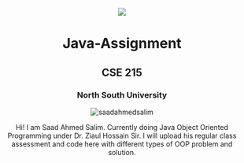<p align="center">
<img src="https://img.shields.io/badge/java-%23ED8B00.svg?&style=for-the-badge&logo=java&logoColor=white"/>
</p>
<div>   
   <h1 align="center">Java-Assignment</h1>   
   <h2 align="center">CSE 215</h2>   
   <h3 align="center">North South University</h3>   
</div>

<p align="center">
   <img src="https://komarev.com/ghpvc/?username=saadahmedsalim&label=Views&color=brightgreen&style=plastic&label=PROFILE+VIEWS" alt="saadahmedsalim" /><br>
</p>

<p align="center">
      Hi! I am Saad Ahmed Salim. Currently doing Java Object Oriented Programming under Dr. Ziaul Hossain Sir. 
      I will upload his regular class assessment and code here with different types of OOP problem and solution.
</p>
